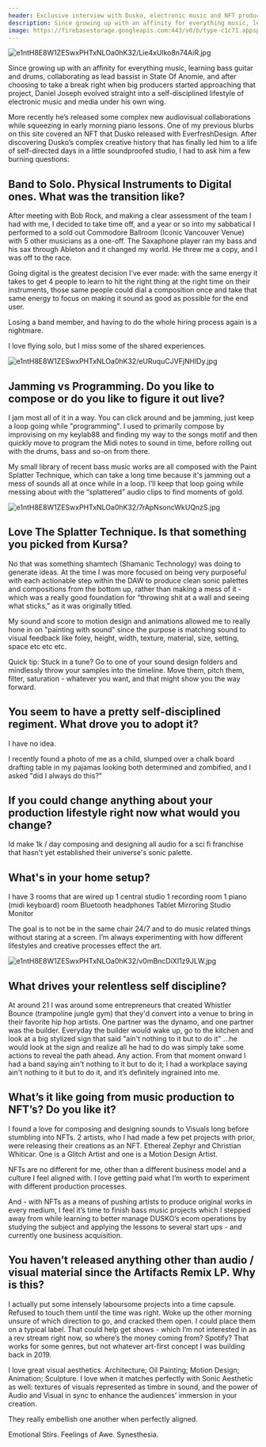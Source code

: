 ```yaml
---
header: Exclusive interview with Dusko, electronic music and NFT producer with too many tools up his sleeve
description: Since growing up with an affinity for everything music, learning bass guitar and drums, collaborating as lead bassist in State Of Anomie, and after choosing to take a break right when big producers started approaching that project, Daniel Joseph evolved straight into a self-disciplined lifestyle of electronic music and media under his own wing.
image: https://firebasestorage.googleapis.com:443/v0/b/type-c1c71.appspot.com/o/e1ntH8E8W1ZESwxPHTxNLOa0hK32%2FeURuquCJVFjNHlDy.jpg?alt=media&token=aa7362dd-7935-4919-b7f6-23b2bbcf8209
---
```


![e1ntH8E8W1ZESwxPHTxNLOa0hK32/Lie4xUlko8n74AiR.jpg](https://firebasestorage.googleapis.com:443/v0/b/type-c1c71.appspot.com/o/e1ntH8E8W1ZESwxPHTxNLOa0hK32%2FLie4xUlko8n74AiR.jpg?alt=media&token=ea67d38d-8666-43e9-9fc3-a3963ef45a0a)

Since growing up with an affinity for everything music, learning bass guitar and drums, collaborating as lead bassist in State Of Anomie, and after choosing to take a break right when big producers started approaching that project, Daniel Joseph evolved straight into a self-disciplined lifestyle of electronic music and media under his own wing. 

More recently he’s released some complex new audiovisual collaborations while squeezing in early morning piano lessons. One of my previous blurbs on this site covered an NFT that Dusko released with EverfreshDesign. After discovering Dusko’s complex creative history that has finally led him to a life of self-directed days in a little soundproofed studio, I had to ask him a few burning questions:

## Band to Solo. Physical Instruments to Digital ones. What was the transition like?

After meeting with Bob Rock, and making a clear assessment of the team I had with me, I decided to take time off, and a year or so into my sabbatical I performed to a sold out Commodore Ballroom (Iconic Vancouver Venue) with 5 other musicians as a one-off. The Saxaphone player ran my bass and his sax through Ableton and it changed my world. He threw me a copy, and I was off to the race.

Going digital is the greatest decision I’ve ever made: with the same energy it takes to get 4 people to learn to hit the right thing at the right time on their instruments, those same people could dial a composition once and take that same energy to focus on making it sound as good as possible for the end user.

Losing a band member, and having to do the whole hiring process again is a nightmare.

I love flying solo, but I miss some of the shared experiences.

![e1ntH8E8W1ZESwxPHTxNLOa0hK32/eURuquCJVFjNHlDy.jpg](https://firebasestorage.googleapis.com:443/v0/b/type-c1c71.appspot.com/o/e1ntH8E8W1ZESwxPHTxNLOa0hK32%2FeURuquCJVFjNHlDy.jpg?alt=media&token=aa7362dd-7935-4919-b7f6-23b2bbcf8209)

## Jamming vs Programming. Do you like to compose or do you like to figure it out live?

I jam most all of it in a way. You can click around and be jamming, just keep a loop going while "programming". I used to primarily compose by improvising on my keylab88 and finding my way to the songs motif and then quickly move to program the Midi notes to sound in time, before rolling out with the drums, bass and so-on from there.

My small library of recent bass music works are all composed with the Paint Splatter Technique, which can take a long time because it's jamming out a mess of sounds all at once while in a loop. I’ll keep that loop going while messing about with the “splattered” audio clips to find moments of gold.

![e1ntH8E8W1ZESwxPHTxNLOa0hK32/7rApNsoncWkUQnzS.jpg](https://firebasestorage.googleapis.com:443/v0/b/type-c1c71.appspot.com/o/e1ntH8E8W1ZESwxPHTxNLOa0hK32%2F7rApNsoncWkUQnzS.jpg?alt=media&token=89ef3654-7f0e-4101-bf7b-3838379a2279)

## Love The Splatter Technique. Is that something you picked from Kursa?

No that was something shamtech (Shamanic Technology) was doing to generate ideas.
At the time I was more focused on being very purposeful with each actionable step within the DAW to produce clean sonic palettes and compositions from the bottom up, rather than making a mess of it - which was a really good foundation for “throwing shit at a wall and seeing what sticks,” as it was originally titled.

My sound and score to motion design and animations allowed me to really hone in on "painting with sound" since the purpose is matching sound to visual feedback like foley, height, width, texture, material, size, setting, space etc etc etc.

Quick tip: Stuck in a tune? Go to one of your sound design folders and mindlessly throw your samples into the timeline. Move them, pitch them, filter, saturation - whatever you want, and that might show you the way forward.

## You seem to have a pretty self-disciplined regiment. What drove you to adopt it?

I have no idea.

I recently found a photo of me as a child, slumped over a chalk board drafting table in my pajamas looking both determined and zombified, and I asked "did I always do this?"

## If you could change anything about your production lifestyle right now what would you change?

Id make 1k / day composing and designing all audio for a sci fi franchise that hasn't yet established their universe's sonic palette. 

## What's in your home setup?

I have 3 rooms that are wired up
1 central studio
1 recording room
1 piano (midi keyboard) room
Bluetooth headphones
Tablet Mirroring Studio Monitor

The goal is to not be in the same chair 24/7 and to do music related things without staring at a screen. I’m always experimenting with how different lifestyles and creative processes effect the art.

![e1ntH8E8W1ZESwxPHTxNLOa0hK32/v0mBncDiXI1z9JLW.jpg](https://firebasestorage.googleapis.com:443/v0/b/type-c1c71.appspot.com/o/e1ntH8E8W1ZESwxPHTxNLOa0hK32%2Fv0mBncDiXI1z9JLW.jpg?alt=media&token=e186224b-7395-47bb-834f-e8123bfaf505)

## What drives your relentless self discipline?

At around 21 I was around some entrepreneurs that created Whistler Bounce (trampoline jungle gym) that they'd convert into a venue to bring in their favorite hip hop artists. One partner was the dynamo, and one partner was the builder. Everyday the builder would wake up, go to the kitchen and look at a big stylized sign that said "ain't nothing to it but to do it" …he would look at the sign and realize all he had to do was simply take some actions to reveal the path ahead. Any action.
From that moment onward I had a band saying ain't nothing to it but to do it; I had a workplace saying ain't nothing to it but to do it, and it’s definitely ingrained into me.

## What’s it like going from music production to NFT’s? Do you like it?

I found a love for composing and designing sounds to Visuals long before stumbling into NFTs. 2 artists, who I had made a few pet projects with prior, were releasing their creations as an NFT. Ethereal Zephyr and Christian Whiticar. One is a Glitch Artist and one is a Motion Design Artist.

NFTs are no different for me, other than a different business model and a culture I feel aligned with. I love getting paid what I’m worth to experiment with different production processes.

And - with NFTs as a means of pushing artists to produce original works in every medium, I feel it’s time to finish bass music projects which I stepped away from while learning to better manage DUSKO’s ecom operations by studying the subject and applying the lessons to several start ups - and currently one business acquisition.

## You haven’t released anything other than audio / visual material since the Artifacts Remix LP. Why is this?

I actually put some intensely laboursome projects into a time capsule. Refused to touch them until the time was right. Woke up the other morning unsure of which direction to go, and cracked them open. I could place them on a typical label. That could help get shows - which I’m not interested in as a rev stream right now, so where’s the money coming from? Spotify? That works for some genres, but not whatever art-first concept I was building back in 2019.

I love great visual aesthetics. Architecture; Oil Painting; Motion Design; Animation; Sculpture.
I love when it matches perfectly with Sonic Aesthetic as well: textures of visuals represented as timbre in sound, and the power of Audio and Visual in sync to enhance the audiences’ immersion in your creation.

They really embellish one another when perfectly aligned.

Emotional Stirs. Feelings of Awe. Synesthesia.
